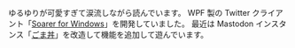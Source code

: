 ゆるゆりが可愛すぎて涙流しながら読んでいます。
WPF 製の Twitter クライアント「[Soarer for Windows](/softwares/soarer)」を開発していました。
最近は Mastodon インスタンス「[ごま丼](https://don.gomasy.jp/about)」を改造して機能を追加して遊んでいます。
